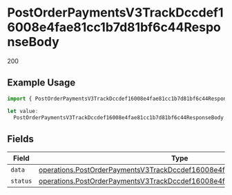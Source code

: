 # PostOrderPaymentsV3TrackDccdef16008e4fae81cc1b7d81bf6c44ResponseBody

200

## Example Usage

```typescript
import { PostOrderPaymentsV3TrackDccdef16008e4fae81cc1b7d81bf6c44ResponseBody } from "@dhaba/safepay-ts/models/operations";

let value:
  PostOrderPaymentsV3TrackDccdef16008e4fae81cc1b7d81bf6c44ResponseBody = {};
```

## Fields

| Field                                                                                                                                                                  | Type                                                                                                                                                                   | Required                                                                                                                                                               | Description                                                                                                                                                            |
| ---------------------------------------------------------------------------------------------------------------------------------------------------------------------- | ---------------------------------------------------------------------------------------------------------------------------------------------------------------------- | ---------------------------------------------------------------------------------------------------------------------------------------------------------------------- | ---------------------------------------------------------------------------------------------------------------------------------------------------------------------- |
| `data`                                                                                                                                                                 | [operations.PostOrderPaymentsV3TrackDccdef16008e4fae81cc1b7d81bf6c44Data](../../models/operations/postorderpaymentsv3trackdccdef16008e4fae81cc1b7d81bf6c44data.md)     | :heavy_minus_sign:                                                                                                                                                     | N/A                                                                                                                                                                    |
| `status`                                                                                                                                                               | [operations.PostOrderPaymentsV3TrackDccdef16008e4fae81cc1b7d81bf6c44Status](../../models/operations/postorderpaymentsv3trackdccdef16008e4fae81cc1b7d81bf6c44status.md) | :heavy_minus_sign:                                                                                                                                                     | N/A                                                                                                                                                                    |